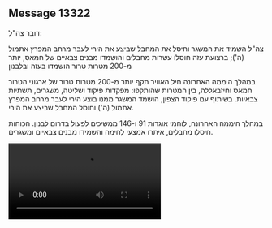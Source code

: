 ## Message 13322

דובר צה"ל:

צה"ל השמיד את המשגר וחיסל את המחבל שביצע את הירי לעבר מרחב המפרץ אתמול (ה'); ברצועת עזה חוסלו עשרות מחבלים והושמדו מבנים צבאיים של חמאס, יותר מ-200 מטרות טרור הושמדו בעזה ובלבנון

במהלך היממה האחרונה חיל האוויר תקף יותר מ-200 מטרות טרור של ארגוני הטרור חמאס וחיזבאללה, בין המטרות שהותקפו: מפקדות פיקוד ושליטה, משגרים, תשתיות צבאיות. בשיתוף עם פיקוד הצפון, הושמד המשגר ממנו בוצע הירי לעבר מרחב המפרץ אתמול (ה') וחוסל המחבל שביצע את הירי.

במהלך היממה האחרונה, לוחמי אוגדות 91 ו-146 ממשיכים לפעול בדרום לבנון. הכוחות חיסלו מחבלים, איתרו אמצעי לחימה והשמידו מבנים צבאיים ומשגרים.

![Video](https://data.iron-swords.co.il/2024/November/01/https://data.iron-swords.co.il/2024/November/01/13322/13322_media.mp4)
